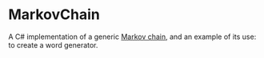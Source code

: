 # MarkovChain
A C# implementation of a generic [Markov chain](https://en.wikipedia.org/wiki/Markov_chain), and an example of its use: to create a word generator.
